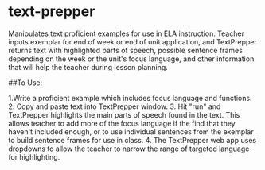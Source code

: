 text-prepper
============

Manipulates text proficient examples for use in ELA instruction. Teacher
inputs exemplar for end of week or end of unit application, and TextPrepper
returns text with highlighted parts of speech, possible sentence frames
depending on the week or the unit's focus language, and other information
that will help the teacher during lesson planning.

##To Use:

1.Write a proficient example which includes focus language and functions.
2. Copy and paste text into TextPrepper window.
3. Hit "run" and TextPrepper highlights the main parts of speech found
in the text. This allows teacher to add more of the focus language if
the find that they haven't included enough, or to use individual sentences
from the exemplar to build sentence frames for use in class.
4. The TextPrepper web app uses dropdowns to allow the teacher to narrow
the range of targeted language for highlighting.
